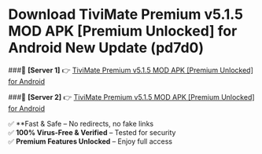 # Download TiviMate Premium v5.1.5 MOD APK [Premium Unlocked] for Android New Update (pd7d0)  



###🔹 **[Server 1]** 👉 [TiviMate Premium v5.1.5 MOD APK [Premium Unlocked] for Android](https://apkcomod.com?title=TiviMate_Premium_v5.1.5_MOD_APK_[Premium_Unlocked]_for_Android) 

###🔹 **[Server 2]** 👉 [TiviMate Premium v5.1.5 MOD APK [Premium Unlocked] for Android](https://apkcomod.com?title=TiviMate_Premium_v5.1.5_MOD_APK_[Premium_Unlocked]_for_Android)  

✅ **Fast & Safe – No redirects, no fake links  
✅ **100% Virus-Free & Verified** – Tested for security  
✅ **Premium Features Unlocked** – Enjoy full access  


